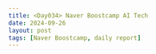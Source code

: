 ```yaml
---
title: <Day034> Naver Boostcamp AI Tech
date: 2024-09-26
layout: post
tags: [Naver Boostcamp, daily report]
---
```

